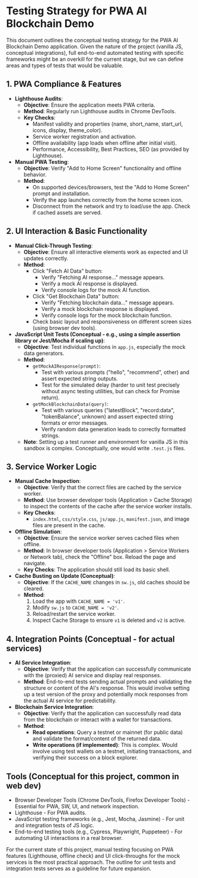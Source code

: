 # Testing Strategy for PWA AI Blockchain Demo

This document outlines the conceptual testing strategy for the PWA AI Blockchain Demo application. Given the nature of the project (vanilla JS, conceptual integrations), full end-to-end automated testing with specific frameworks might be an overkill for the current stage, but we can define areas and types of tests that would be valuable.

## 1. PWA Compliance & Features

*   **Lighthouse Audits**:
    *   **Objective**: Ensure the application meets PWA criteria.
    *   **Method**: Regularly run Lighthouse audits in Chrome DevTools.
    *   **Key Checks**:
        *   Manifest validity and properties (name, short_name, start_url, icons, display, theme_color).
        *   Service worker registration and activation.
        *   Offline availability (app loads when offline after initial visit).
        *   Performance, Accessibility, Best Practices, SEO (as provided by Lighthouse).
*   **Manual PWA Testing**:
    *   **Objective**: Verify "Add to Home Screen" functionality and offline behavior.
    *   **Method**:
        *   On supported devices/browsers, test the "Add to Home Screen" prompt and installation.
        *   Verify the app launches correctly from the home screen icon.
        *   Disconnect from the network and try to load/use the app. Check if cached assets are served.

## 2. UI Interaction & Basic Functionality

*   **Manual Click-Through Testing**:
    *   **Objective**: Ensure all interactive elements work as expected and UI updates correctly.
    *   **Method**:
        *   Click "Fetch AI Data" button:
            *   Verify "Fetching AI response..." message appears.
            *   Verify a mock AI response is displayed.
            *   Verify console logs for the mock AI function.
        *   Click "Get Blockchain Data" button:
            *   Verify "Fetching blockchain data..." message appears.
            *   Verify a mock blockchain response is displayed.
            *   Verify console logs for the mock blockchain function.
        *   Check basic layout and responsiveness on different screen sizes (using browser dev tools).
*   **JavaScript Unit Tests (Conceptual - e.g., using a simple assertion library or Jest/Mocha if scaling up)**:
    *   **Objective**: Test individual functions in `app.js`, especially the mock data generators.
    *   **Method**:
        *   `getMockAIResponse(prompt)`:
            *   Test with various prompts ("hello", "recommend", other) and assert expected string outputs.
            *   Test for the simulated delay (harder to unit test precisely without async testing utilities, but can check for Promise return).
        *   `getMockBlockchainData(query)`:
            *   Test with various queries ("latestBlock", "record:data", "tokenBalance", unknown) and assert expected string formats or error messages.
            *   Verify random data generation leads to correctly formatted strings.
    *   **Note**: Setting up a test runner and environment for vanilla JS in this sandbox is complex. Conceptually, one would write `.test.js` files.

## 3. Service Worker Logic

*   **Manual Cache Inspection**:
    *   **Objective**: Verify that the correct files are cached by the service worker.
    *   **Method**: Use browser developer tools (Application > Cache Storage) to inspect the contents of the cache after the service worker installs.
    *   **Key Checks**:
        *   `index.html`, `css/style.css`, `js/app.js`, `manifest.json`, and image files are present in the cache.
*   **Offline Simulation**:
    *   **Objective**: Ensure the service worker serves cached files when offline.
    *   **Method**: In browser developer tools (Application > Service Workers or Network tab), check the "Offline" box. Reload the page and navigate.
    *   **Key Checks**: The application should still load its basic shell.
*   **Cache Busting on Update (Conceptual)**:
    *   **Objective**: If the `CACHE_NAME` changes in `sw.js`, old caches should be cleared.
    *   **Method**:
        1.  Load the app with `CACHE_NAME = 'v1'`.
        2.  Modify `sw.js` to `CACHE_NAME = 'v2'`.
        3.  Reload/restart the service worker.
        4.  Inspect Cache Storage to ensure `v1` is deleted and `v2` is active.

## 4. Integration Points (Conceptual - for actual services)

*   **AI Service Integration**:
    *   **Objective**: Verify that the application can successfully communicate with the (proxied) AI service and display real responses.
    *   **Method**: End-to-end tests sending actual prompts and validating the structure or content of the AI's response. This would involve setting up a test version of the proxy and potentially mock responses from the actual AI service for predictability.
*   **Blockchain Service Integration**:
    *   **Objective**: Verify that the application can successfully read data from the blockchain or interact with a wallet for transactions.
    *   **Method**:
        *   **Read operations**: Query a testnet or mainnet (for public data) and validate the format/content of the returned data.
        *   **Write operations (if implemented)**: This is complex. Would involve using test wallets on a testnet, initiating transactions, and verifying their success on a block explorer.

## Tools (Conceptual for this project, common in web dev)

*   Browser Developer Tools (Chrome DevTools, Firefox Developer Tools) - Essential for PWA, SW, UI, and network inspection.
*   Lighthouse - For PWA audits.
*   JavaScript testing frameworks (e.g., Jest, Mocha, Jasmine) - For unit and integration tests of JS logic.
*   End-to-end testing tools (e.g., Cypress, Playwright, Puppeteer) - For automating UI interactions in a real browser.

For the current state of this project, manual testing focusing on PWA features (Lighthouse, offline check) and UI click-throughs for the mock services is the most practical approach. The outline for unit tests and integration tests serves as a guideline for future expansion.
